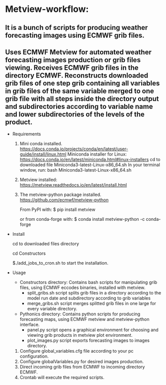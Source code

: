 # Metview-workflow:
## It is a bunch of scripts for producing weather forecasting images using ECMWF grib files.
## Uses ECMWF Metview for automated weather forecasting images production or grib files viewing. Receives ECMWF grib files in the directory ECMWF. Reconstructs downloaded grib files of one step grib containing all variables in grib files of the same variable merged to one grib file with all steps inside the directory output and subdirectories according to variable name and lower subdirectories of the levels of the product.

- Requirements

    1. Mini conda installed.
    https://docs.conda.io/projects/conda/en/latest/user-guide/install/linux.html
    Miniconda installer for Linux:
        https://docs.conda.io/en/latest/miniconda.html#linux-installers
    cd to downloaded file Miniconda3-latest-Linux-x86_64.sh
    In your terminal window, run:
        bash Miniconda3-latest-Linux-x86_64.sh

    2. Metview installed:
        https://metview.readthedocs.io/en/latest/install.html


    3. The metview-python package installed.
        https://github.com/ecmwf/metview-python

        From PyPI with:
        $ pip install metview

        or from conda-forge with:
        $ conda install metview-python -c conda-forge



- Install

    cd to downloaded files directory
    
    cd Constructors
    
    $./add_jobs_to_cron.sh to start the installation.



- Usage

    - Constructors directory:
        Contains bash scripts for manipulating grib files, using ECMWF eccodes binaries, installed with metview.
        - split_gribs.sh script splits grib files in a directory according to the model run date and subdirectory according to grib variables
        - merge_gribs.sh script merges splitted grib files in one large for every variable directory.
    - Pythonics directory:
        Contains python scripts for producing forecasting maps, using ECMWF metview and metview-python interface.
        - panel.py script opens a graphical environment for choosing and viewing grib products in metview plot environment.
        - plot_images.py script exports forecasting images to images directory.

    1. Configure global_variables.cfg file according to your pc configuration.
    2. Configure globalVariables.py for desired images production.
    3. Direct incoming grib files from ECMWF to incoming directory ECMWF.
    4. Crontab will execute the required scripts.
